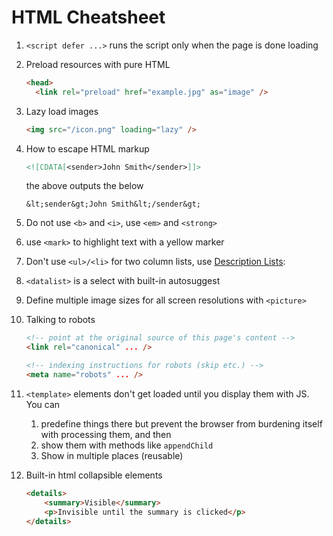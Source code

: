 # HTML Cheatsheet

1. `<script defer ...>` runs the script only when the page is done loading

1. Preload resources with pure HTML
    ```html
    <head>
      <link rel="preload" href="example.jpg" as="image" />
    ```

1. Lazy load images
    ```html
    <img src="/icon.png" loading="lazy" />
    ```

1. How to escape HTML markup
    ```html
    <![CDATA[<sender>John Smith</sender>]]>
    ```
    the above outputs the below
    ```
    &lt;sender&gt;John Smith&lt;/sender&gt;
    ```

1. Do not use `<b>` and `<i>`, use `<em>` and `<strong>`

1. use `<mark>` to highlight text with a yellow marker

1. Don't use `<ul>/<li>` for two column lists, use [Description Lists](https://developer.mozilla.org/en-US/docs/Web/HTML/Element/dl):

1. `<datalist>` is a select with built-in autosuggest

1. Define multiple image sizes for all screen resolutions with `<picture>`

1. Talking to robots
    ```html
    <!-- point at the original source of this page's content -->
    <link rel="canonical" ... />

    <!-- indexing instructions for robots (skip etc.) -->
    <meta name="robots" ... />
    ```

1. `<template>` elements don't get loaded until you display them with JS. You can
    1. predefine things there but prevent the browser from burdening itself with processing them, and then
    2. show them with methods like `appendChild`
    3. Show in multiple places (reusable)

1. Built-in html collapsible elements
    ```html
    <details>
        <summary>Visible</summary>
        <p>Invisible until the summary is clicked</p>
    </details>
    ```
